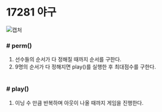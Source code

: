# 17281 야구

![캡처](https://user-images.githubusercontent.com/72604908/201702217-8bf21e60-2e7c-40c8-ae35-243f5adb1f87.PNG)

### # perm()
1. 선수들의 순서가 다 정해질 때까지 순서를 구한다.
2. 9명의 순서가 다 정해지면 play()를 실행한 후 최대점수를 구한다.
</br></br>

### # play()
1. 이닝 수 만큼 반복하며 아웃이 나올 때까지 게임을 진행한다.
